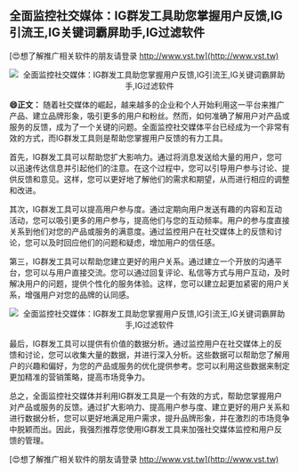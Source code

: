 ## **全面监控社交媒体：IG群发工具助您掌握用户反馈,IG引流王,IG关键词霸屏助手,IG过滤软件**

[😍想了解推广相关软件的朋友请登录 http://www.vst.tw](http://www.vst.tw)

 <center><img src="https://vst.tw/MP4/tuiguang/png/0.png" alt="全面监控社交媒体：IG群发工具助您掌握用户反馈,IG引流王,IG关键词霸屏助手,IG过滤软件"></center>

**😄正文：**
随着社交媒体的崛起，越来越多的企业和个人开始利用这一平台来推广产品、建立品牌形象，吸引更多的用户和粉丝。然而，如何准确了解用户对产品或服务的反馈，成为了一个关键的问题。全面监控社交媒体平台已经成为一个非常有效的方式，而IG群发工具则是帮助您掌握用户反馈的有力工具。

首先，IG群发工具可以帮助您扩大影响力。通过将消息发送给大量的用户，您可以迅速传达信息并引起他们的注意。在这个过程中，您可以引导用户参与讨论、提供反馈和意见。这样，您可以更好地了解他们的需求和期望，从而进行相应的调整和改进。

其次，IG群发工具可以提高用户参与度。通过定期向用户发送有趣的内容和互动活动，您可以吸引更多的用户参与，提高他们与您的互动频率。用户的参与度直接关系到他们对您的产品或服务的满意度。通过监控用户在社交媒体上的反馈和讨论，您可以及时回应他们的问题和疑虑，增加用户的信任感。

第三，IG群发工具可以帮助您建立更好的用户关系。通过建立一个开放的沟通平台，您可以与用户直接交流。您可以通过回复评论、私信等方式与用户互动，及时解决用户的问题，提供个性化的服务体验。这样，您可以建立起更加紧密的用户关系，增强用户对您的品牌的认同感。

 <center><img src="https://vst.tw/MP4/tuiguang/png/0.png" alt="全面监控社交媒体：IG群发工具助您掌握用户反馈,IG引流王,IG关键词霸屏助手,IG过滤软件"></center>

最后，IG群发工具可以提供有价值的数据分析。通过监控用户在社交媒体上的反馈和讨论，您可以收集大量的数据，并进行深入分析。这些数据可以帮助您了解用户的兴趣和偏好，为您的产品或服务的优化提供参考。您可以利用这些数据来制定更加精准的营销策略，提高市场竞争力。

总之，全面监控社交媒体并利用IG群发工具是一个有效的方式，帮助您掌握用户对产品或服务的反馈。通过扩大影响力、提高用户参与度、建立更好的用户关系和进行数据分析，您可以更好地满足用户需求，提升品牌形象，并在激烈的市场竞争中脱颖而出。因此，我强烈推荐您使用IG群发工具来加强社交媒体监控和用户反馈的管理。

[😍想了解推广相关软件的朋友请登录 http://www.vst.tw](http://www.vst.tw)




